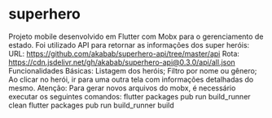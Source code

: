 # superhero
Projeto mobile desenvolvido em Flutter com Mobx para o gerenciamento de estado.  Foi utilizado API para retornar as informações dos super heróis:  URL: https://github.com/akabab/superhero-api/tree/master/api Rota: https://cdn.jsdelivr.net/gh/akabab/superhero-api@0.3.0/api/all.json  Funcionalidades Básicas:  Listagem dos heróis; Filtro por nome ou gênero; Ao clicar no herói, ir para uma outra tela com informações detalhadas do mesmo. Atenção: Para gerar novos arquivos do mobx, é necessário executar os seguintes comandos: flutter packages pub run build_runner clean flutter packages pub run build_runner build
